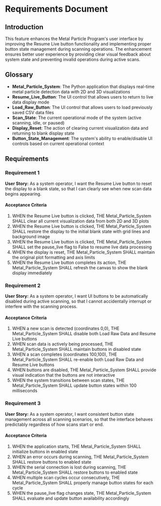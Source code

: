 # Requirements Document

## Introduction

This feature enhances the Metal Particle Program's user interface by improving the Resume Live button functionality and implementing proper button state management during scanning operations. The enhancement ensures better user experience by providing clear visual feedback about system state and preventing invalid operations during active scans.

## Glossary

- **Metal_Particle_System**: The Python application that displays real-time metal particle detection data with 2D and 3D visualizations
- **Resume_Live_Button**: The UI control that allows users to return to live data display mode
- **Load_Raw_Button**: The UI control that allows users to load previously saved CSV data files
- **Scan_State**: The current operational mode of the system (active scanning, idle, or paused)
- **Display_Reset**: The action of clearing current visualization data and returning to blank display state
- **Button_State_Management**: The system's ability to enable/disable UI controls based on current operational context

## Requirements

### Requirement 1

**User Story:** As a system operator, I want the Resume Live button to reset the display to a blank state, so that I can clearly see when new scan data begins appearing.

#### Acceptance Criteria

1. WHEN the Resume Live button is clicked, THE Metal_Particle_System SHALL clear all current visualization data from both 2D and 3D plots
2. WHEN the Resume Live button is clicked, THE Metal_Particle_System SHALL restore the display to the initial blank state with grid lines and background image
3. WHEN the Resume Live button is clicked, THE Metal_Particle_System SHALL set the pause_live flag to False to resume live data processing
4. WHEN the display is reset, THE Metal_Particle_System SHALL maintain the original plot formatting and axis limits
5. WHEN the Resume Live button completes its action, THE Metal_Particle_System SHALL refresh the canvas to show the blank display immediately

### Requirement 2

**User Story:** As a system operator, I want UI buttons to be automatically disabled during active scanning, so that I cannot accidentally interrupt or interfere with the scanning process.

#### Acceptance Criteria

1. WHEN a new scan is detected (coordinates 0,0), THE Metal_Particle_System SHALL disable both Load Raw Data and Resume Live buttons
2. WHEN scan data is actively being processed, THE Metal_Particle_System SHALL maintain buttons in disabled state
3. WHEN a scan completes (coordinates 100,100), THE Metal_Particle_System SHALL re-enable both Load Raw Data and Resume Live buttons
4. WHEN buttons are disabled, THE Metal_Particle_System SHALL provide visual indication that the buttons are not interactive
5. WHEN the system transitions between scan states, THE Metal_Particle_System SHALL update button states within 100 milliseconds

### Requirement 3

**User Story:** As a system operator, I want consistent button state management across all scanning scenarios, so that the interface behaves predictably regardless of how scans start or end.

#### Acceptance Criteria

1. WHEN the application starts, THE Metal_Particle_System SHALL initialize buttons in enabled state
2. WHEN an error occurs during scanning, THE Metal_Particle_System SHALL restore buttons to enabled state
3. WHEN the serial connection is lost during scanning, THE Metal_Particle_System SHALL restore buttons to enabled state
4. WHEN multiple scan cycles occur consecutively, THE Metal_Particle_System SHALL properly manage button states for each cycle
5. WHEN the pause_live flag changes state, THE Metal_Particle_System SHALL evaluate and update button availability accordingly